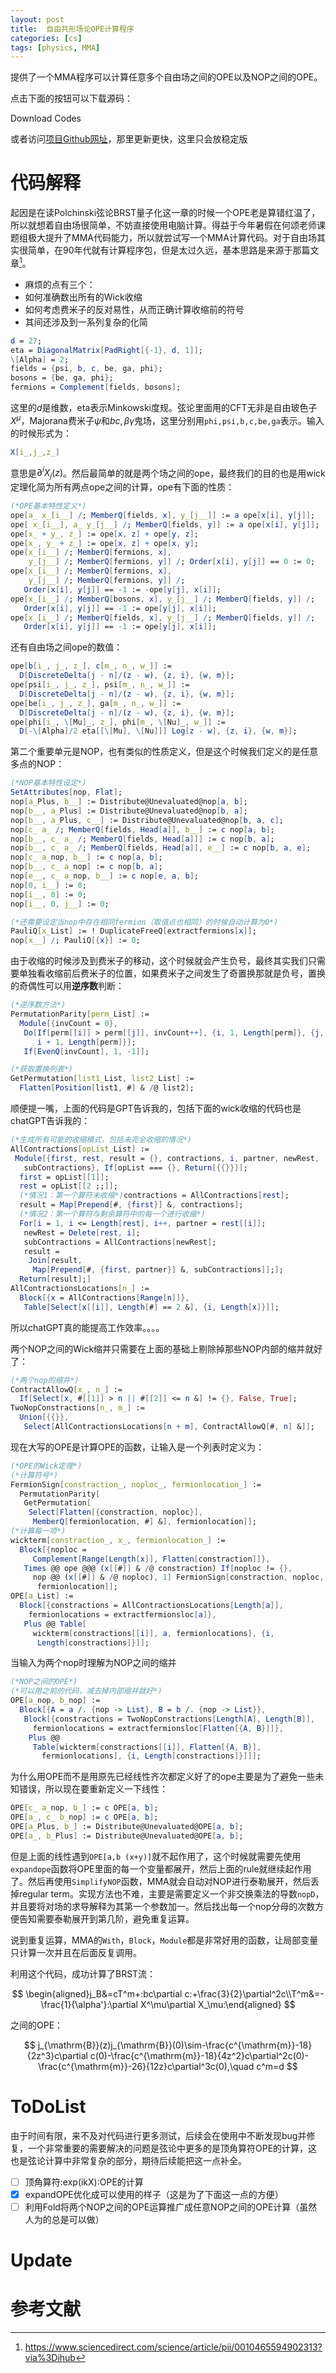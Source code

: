 ```yaml
---
layout: post
title:  自由共形场论OPE计算程序
categories: [cs]
tags: [physics, MMA]
---
```


提供了一个MMA程序可以计算任意多个自由场之间的OPE以及NOP之间的OPE。

点击下面的按钮可以下载源码：
<div class="btn-info" style="cursor: pointer" onclick="window.location.href='{{site.url}}/downloads/codes/OPE/ope.nb'">Download Codes</div>

或者访问[项目Github网址](https://github.com/WHUZBF/MMA/tree/main/OPE)，那里更新更快，这里只会放稳定版

<!--more-->


# 代码解释

起因是在读Polchinski弦论BRST量子化这一章的时候一个OPE老是算错红温了，所以就想着自由场很简单，不妨直接使用电脑计算。得益于今年暑假在何颂老师课题组极大提升了MMA代码能力，所以就尝试写一个MMA计算代码。对于自由场其实很简单，在90年代就有计算程序包，但是太过久远，基本思路是来源于那篇文章[^1]。

- 麻烦的点有三个：
- 如何准确数出所有的Wick收缩
- 如何考虑费米子的反对易性，从而正确计算收缩前的符号
- 其间还涉及到一系列复杂的化简

```mathematica
d = 27;
eta = DiagonalMatrix[PadRight[{-1}, d, 1]];
\[Alpha] = 2;
fields = {psi, b, c, be, ga, phi};
bosons = {be, ga, phi};
fermions = Complement[fields, bosons];
```

这里的$d$是维数，eta表示Minkowski度规。弦论里面用的CFT无非是自由玻色子$X^\mu$，Majorana费米子$\psi$和$bc,\beta\gamma$鬼场，这里分别用`phi,psi,b,c,be,ga`表示。输入的时候形式为：

```mathematica
X[i_,j_,z_]
```
意思是$\partial^i X_j(z)$。然后最简单的就是两个场之间的ope，最终我们的目的也是用wick定理化简为所有两点ope之间的计算，ope有下面的性质：

```mathematica
(*OPE基本特性定义*)
ope[a_ x_[i__] /; MemberQ[fields, x], y_[j__]] := a ope[x[i], y[j]];
ope[ x_[i__], a_ y_[j__] /; MemberQ[fields, y]] := a ope[x[i], y[j]];
ope[x_ + y_, z_] := ope[x, z] + ope[y, z];
ope[x_, y_ + z_] := ope[x, z] + ope[x, y];
ope[x_[i__] /; MemberQ[fermions, x], 
    y_[j__] /; MemberQ[fermions, y]] /; Order[x[i], y[j]] == 0 := 0;
ope[x_[i__] /; MemberQ[fermions, x], 
    y_[j__] /; MemberQ[fermions, y]] /; 
   Order[x[i], y[j]] == -1 := -ope[y[j], x[i]];
ope[x_[i__] /; MemberQ[bosons, x], y_[j__] /; MemberQ[fields, y]] /; 
   Order[x[i], y[j]] == -1 := ope[y[j], x[i]];
ope[x_[i__] /; MemberQ[fields, x], y_[j__] /; MemberQ[fields, y]] /; 
   Order[x[i], y[j]] == -1 := ope[y[j], x[i]];
```
还有自由场之间ope的数值：
```mathematica
ope[b[i_, j_, z_], c[m_, n_, w_]] := 
  D[DiscreteDelta[j - n]/(z - w), {z, i}, {w, m}];
ope[psi[i_, j_, z_], psi[m_, n_, w_]] := 
  D[DiscreteDelta[j - n]/(z - w), {z, i}, {w, m}];
ope[be[i_, j_, z_], ga[m_, n_, w_]] := 
  D[DiscreteDelta[j - n]/(z - w), {z, i}, {w, m}];
ope[phi[i_, \[Mu]_, z_], phi[m_, \[Nu]_, w_]] := 
  D[-\[Alpha]/2 eta[[\[Mu], \[Nu]]] Log[z - w], {z, i}, {w, m}];
```

第二个重要单元是NOP，也有类似的性质定义，但是这个时候我们定义的是任意多点的NOP：
```mathematica
(*NOP基本特性设定*)
SetAttributes[nop, Flat];
nop[a_Plus, b__] := Distribute@Unevaluated@nop[a, b];
nop[b__, a_Plus] := Distribute@Unevaluated@nop[b, a];
nop[b__, a_Plus, c__] := Distribute@Unevaluated@nop[b, a, c];
nop[c_ a_ /; MemberQ[fields, Head[a]], b__] := c nop[a, b];
nop[b__, c_ a_ /; MemberQ[fields, Head[a]]] := c nop[b, a];
nop[b__, c_ a_ /; MemberQ[fields, Head[a]], e__] := c nop[b, a, e];
nop[c_ a_nop, b__] := c nop[a, b];
nop[b__, c_ a_nop] := c nop[b, a];
nop[e__, c_ a_nop, b__] := c nop[e, a, b];
nop[0, i__] := 0;
nop[i__, 0] := 0;
nop[i__, 0, j__] := 0;

(*还需要设定当nop中存在相同fermion（取值点也相同）的时候自动计算为0*)
PauliQ[x_List] := ! DuplicateFreeQ[extractfermions[x]];
nop[x__] /; PauliQ[{x}] := 0;
```
由于收缩的时候涉及到费米子的移动，这个时候就会产生负号，最终其实我们只需要单独看收缩前后费米子的位置，如果费米子之间发生了奇置换那就是负号，置换的奇偶性可以用**逆序数**判断：
```mathematica
(*逆序数方法*)
PermutationParity[perm_List] := 
  Module[{invCount = 0}, 
   Do[If[perm[[i]] > perm[[j]], invCount++], {i, 1, Length[perm]}, {j,
      i + 1, Length[perm]}];
   If[EvenQ[invCount], 1, -1]];

(*获取置换列表*)
GetPermutation[list1_List, list2_List] := 
  Flatten[Position[list1, #] & /@ list2];
```

顺便提一嘴，上面的代码是GPT告诉我的，包括下面的wick收缩的代码也是chatGPT告诉我的：
```mathematica
(*生成所有可能的收缩模式，包括未完全收缩的情况*)
AllContractions[opList_List] := 
 Module[{first, rest, result = {}, contractions, i, partner, newRest, 
   subContractions}, If[opList === {}, Return[{{}}]];
  first = opList[[1]];
  rest = opList[[2 ;;]];
  (*情况1：第一个算符未收缩*)contractions = AllContractions[rest];
  result = Map[Prepend[#, {first}] &, contractions];
  (*情况2：第一个算符与剩余算符中的每一个进行收缩*)
  For[i = 1, i <= Length[rest], i++, partner = rest[[i]];
   newRest = Delete[rest, i];
   subContractions = AllContractions[newRest];
   result = 
    Join[result, 
     Map[Prepend[#, {first, partner}] &, subContractions]];];
  Return[result];]
AllContractionsLocations[n_] := 
  Block[{x = AllContractions[Range[n]]}, 
   Table[Select[x[[i]], Length[#] == 2 &], {i, Length[x]}]];
```
所以chatGPT真的能提高工作效率。。。。

两个NOP之间的Wick缩并只需要在上面的基础上剔除掉那些NOP内部的缩并就好了：
```mathematica
(*两个nop的缩并*)
ContractAllowQ[x_, n_] := 
  If[Select[x, #[[1]] > n || #[[2]] <= n &] != {}, False, True];
TwoNopConstractions[n_, m_] := 
  Union[{{}}, 
   Select[AllContractionsLocations[n + m], ContractAllowQ[#, n] &]];
```
现在大写的OPE是计算OPE的函数，让输入是一个列表时定义为：
```mathematica
(*OPE的Wick定理*)
(*计算符号*)
FermionSign[constraction_, noploc_, fermionlocation_] := 
  PermutationParity[
   GetPermutation[
    Select[Flatten[{constraction, noploc}], 
     MemberQ[fermionlocation, #] &], fermionlocation]];
(*计算每一项*)
wickterm[constraction_, x_, fermionlocation_] := 
  Block[{noploc = 
     Complement[Range[Length[x]], Flatten[constraction]]}, 
   Times @@ ope @@@ (x[[#]] & /@ constraction) If[noploc != {}, 
     nop @@ (x[[#]] & /@ noploc), 1] FermionSign[constraction, noploc,
      fermionlocation]];
OPE[a_List] := 
  Block[{constractions = AllContractionsLocations[Length[a]], 
    fermionlocations = extractfermionsloc[a]}, 
   Plus @@ Table[
     wickterm[constractions[[i]], a, fermionlocations], {i, 
      Length[constractions]}]];
```
当输入为两个nop时理解为NOP之间的缩并
```mathematica
(*NOP之间的OPE*)
(*可以用之前的代码，减去掉内部缩并就好*)
OPE[a_nop, b_nop] := 
  Block[{A = a /. {nop -> List}, B = b /. {nop -> List}}, 
   Block[{constractions = TwoNopConstractions[Length[A], Length[B]], 
     fermionlocations = extractfermionsloc[Flatten[{A, B}]]}, 
    Plus @@ 
     Table[wickterm[constractions[[i]], Flatten[{A, B}], 
       fermionlocations], {i, Length[constractions]}]]];
```
为什么用OPE而不是用原先已经线性齐次都定义好了的ope主要是为了避免一些未知错误，所以现在要重新定义一下线性：
```mathematica
OPE[c_ a_nop, b_] := c OPE[a, b];
OPE[a_, c_ b_nop] := c OPE[a, b];
OPE[a_Plus, b_] := Distribute@Unevaluated@OPE[a, b];
OPE[a_, b_Plus] := Distribute@Unevaluated@OPE[a, b];
```
但是上面的线性遇到`OPE[a,b (x+y)]`就不起作用了，这个时候就需要先使用`expandope`函数将OPE里面的每一个变量都展开，然后上面的rule就继续起作用了。然后再使用`SimplifyNOP`函数，MMA就会自动对NOP进行泰勒展开，然后丢掉regular term。实现方法也不难，主要是需要定义一个非交换乘法的导数`nopD`，并且要将对场的求导解释为其第一个参数加一。然后找出每一个nop分母的次数方便告知需要泰勒展开到第几阶，避免重复运算。

说到重复运算，MMA的`With`，`Block`，`Module`都是非常好用的函数，让局部变量只计算一次并且在后面反复调用。

利用这个代码，成功计算了BRST流：

$$
\begin{aligned}j_B&=cT^m+:bc\partial c:+\frac{3}{2}\partial^2c\\T^m&=-\frac{1}{\alpha'}:\partial X^\mu\partial X_\mu:\end{aligned}
$$

之间的OPE：

$$
j_{\mathrm{B}}(z)j_{\mathrm{B}}(0)\sim-\frac{c^{\mathrm{m}}-18}{2z^3}c\partial c(0)-\frac{c^{\mathrm{m}}-18}{4z^2}c\partial^2c(0)-\frac{c^{\mathrm{m}}-26}{12z}c\partial^3c(0),\quad c^m=d
$$


# ToDoList
由于时间有限，来不及对代码进行更多测试，后续会在使用中不断发现bug并修复，一个非常重要的需要解决的问题是弦论中更多的是顶角算符OPE的计算，这也是弦论计算中非常复杂的部分，期待后续能把这一点补全。

- [ ] 顶角算符:exp(ikX):OPE的计算
- [x] expandOPE优化成可以使用的样子（这是为了下面这一点的方便）
- [ ] 利用Fold将两个NOP之间的OPE运算推广成任意NOP之间的OPE计算（虽然人为的总是可以做）

# Update

# 参考文献

[^1]: https://www.sciencedirect.com/science/article/pii/0010465594902313?via%3Dihub
